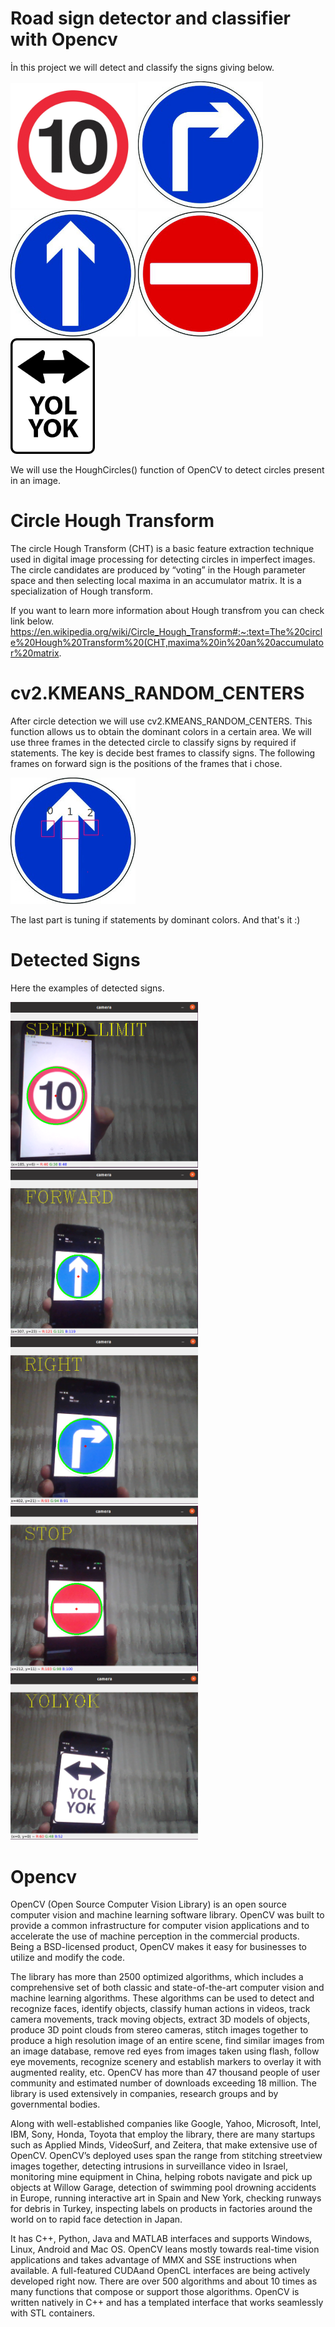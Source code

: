 # Road sign detector and classifier with Opencv
İn this project we will detect and classify the signs giving below. 



   <img width="200" src=images/1.jpg></a>
   <img width="200" src=images/2.jpg></a>
   <img width="200" src=images/3.jpg></a>
   <img width="200" src=images/4.jpg></a>
   <img width="135" src=images/5.png></a>


We will use the HoughCircles() function of OpenCV to detect circles present in an image.
# Circle Hough Transform
The circle Hough Transform (CHT) is a basic feature extraction technique used in digital image processing for detecting circles in imperfect images. The circle candidates are produced by “voting” in the Hough parameter space and then selecting local maxima in an accumulator matrix.
It is a specialization of Hough transform.

If you want to learn more information about Hough transfrom you can check link below.
https://en.wikipedia.org/wiki/Circle_Hough_Transform#:~:text=The%20circle%20Hough%20Transform%20(CHT,maxima%20in%20an%20accumulator%20matrix.
# cv2.KMEANS_RANDOM_CENTERS
After circle detection we will use cv2.KMEANS_RANDOM_CENTERS.
This function allows us to obtain the dominant colors in a certain area.
We will use three frames in the detected circle to classify signs by required if statements.
The key is decide best frames to classify signs.
The following frames on forward sign is  the positions of the frames that i chose.

   <img width="200" src=images/key.jpg></a>
   
The last part is tuning if statements by dominant colors. 
And that's it :)
# Detected Signs
Here the examples of detected signs.



 <img width="300" src=images/speed_limit.png></a>
   <img width="300" src=images/forward.png></a>
   <img width="300" src=images/right.png></a>
   <img width="300" src=images/stop.png></a>
   <img width="300" src=images/yolyok.png></a>









# Opencv
OpenCV (Open Source Computer Vision Library) is an open source computer vision and machine learning software library. OpenCV was built to provide a common infrastructure for computer vision applications and to accelerate the use of machine perception in the commercial products. Being a BSD-licensed product, OpenCV makes it easy for businesses to utilize and modify the code.

The library has more than 2500 optimized algorithms, which includes a comprehensive set of both classic and state-of-the-art computer vision and machine learning algorithms. These algorithms can be used to detect and recognize faces, identify objects, classify human actions in videos, track camera movements, track moving objects, extract 3D models of objects, produce 3D point clouds from stereo cameras, stitch images together to produce a high resolution image of an entire scene, find similar images from an image database, remove red eyes from images taken using flash, follow eye movements, recognize scenery and establish markers to overlay it with augmented reality, etc. OpenCV has more than 47 thousand people of user community and estimated number of downloads exceeding 18 million. The library is used extensively in companies, research groups and by governmental bodies.

Along with well-established companies like Google, Yahoo, Microsoft, Intel, IBM, Sony, Honda, Toyota that employ the library, there are many startups such as Applied Minds, VideoSurf, and Zeitera, that make extensive use of OpenCV. OpenCV’s deployed uses span the range from stitching streetview images together, detecting intrusions in surveillance video in Israel, monitoring mine equipment in China, helping robots navigate and pick up objects at Willow Garage, detection of swimming pool drowning accidents in Europe, running interactive art in Spain and New York, checking runways for debris in Turkey, inspecting labels on products in factories around the world on to rapid face detection in Japan.

It has C++, Python, Java and MATLAB interfaces and supports Windows, Linux, Android and Mac OS. OpenCV leans mostly towards real-time vision applications and takes advantage of MMX and SSE instructions when available. A full-featured CUDAand OpenCL interfaces are being actively developed right now. There are over 500 algorithms and about 10 times as many functions that compose or support those algorithms. OpenCV is written natively in C++ and has a templated interface that works seamlessly with STL containers.








